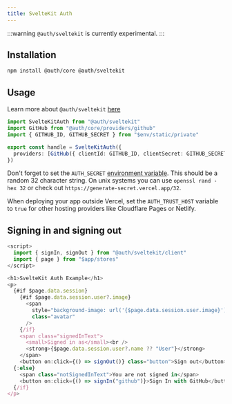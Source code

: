 ```yaml
---
title: SvelteKit Auth
---
```


:::warning
`@auth/sveltekit` is currently experimental.
:::

## Installation

```bash npm2yarn2pnpm
npm install @auth/core @auth/sveltekit
```

## Usage

Learn more about `@auth/sveltekit` [here](https://vercel.com/blog/announcing-sveltekit-auth)

```ts title="src/hooks.server.ts"
import SvelteKitAuth from "@auth/sveltekit"
import GitHub from "@auth/core/providers/github"
import { GITHUB_ID, GITHUB_SECRET } from "$env/static/private"

export const handle = SvelteKitAuth({
  providers: [GitHub({ clientId: GITHUB_ID, clientSecret: GITHUB_SECRET })],
})
```

Don't forget to set the `AUTH_SECRET` [environment variable](https://kit.svelte.dev/docs/modules#$env-static-private). This should be a random 32 character string. On unix systems you can use `openssl rand -hex 32` or check out `https://generate-secret.vercel.app/32`.

When deploying your app outside Vercel, set the `AUTH_TRUST_HOST` variable to `true` for other hosting providers like Cloudflare Pages or Netlify.

## Signing in and signing out

```ts
<script>
  import { signIn, signOut } from "@auth/sveltekit/client"
  import { page } from "$app/stores"
</script>

<h1>SvelteKit Auth Example</h1>
<p>
  {#if $page.data.session}
    {#if $page.data.session.user?.image}
      <span
        style="background-image: url('{$page.data.session.user.image}')"
        class="avatar"
      />
    {/if}
    <span class="signedInText">
      <small>Signed in as</small><br />
      <strong>{$page.data.session.user?.name ?? "User"}</strong>
    </span>
    <button on:click={() => signOut()} class="button">Sign out</button>
  {:else}
    <span class="notSignedInText">You are not signed in</span>
    <button on:click={() => signIn("github")}>Sign In with GitHub</button>
  {/if}
</p>
```
